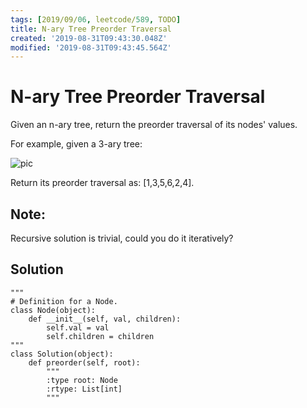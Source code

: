 ```yaml
---
tags: [2019/09/06, leetcode/589, TODO]
title: N-ary Tree Preorder Traversal
created: '2019-08-31T09:43:30.048Z'
modified: '2019-08-31T09:43:45.564Z'
---
```


# N-ary Tree Preorder Traversal

Given an n-ary tree, return the preorder traversal of its nodes' values.

For example, given a 3-ary tree:

![pic](https://assets.leetcode.com/uploads/2018/10/12/narytreeexample.png)


Return its preorder traversal as: [1,3,5,6,2,4].


## Note:

Recursive solution is trivial, could you do it iteratively?

## Solution

```
"""
# Definition for a Node.
class Node(object):
    def __init__(self, val, children):
        self.val = val
        self.children = children
"""
class Solution(object):
    def preorder(self, root):
        """
        :type root: Node
        :rtype: List[int]
        """

```
